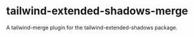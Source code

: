 # tailwind-extended-shadows-merge
A tailwind-merge plugin for the tailwind-extended-shadows package.
